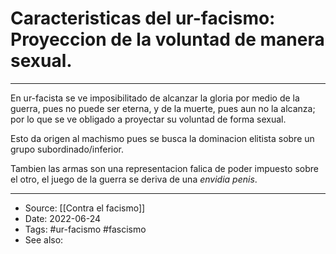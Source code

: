 # Caracteristicas del ur-facismo: Proyeccion de la voluntad de manera sexual.
---

En ur-facista se ve imposibilitado de alcanzar la gloria por medio de la guerra, pues no puede ser eterna, y de la muerte, pues aun no la alcanza; por lo que se ve obligado a proyectar su voluntad de forma sexual.

Esto da origen al machismo pues se busca la dominacion elitista sobre un grupo subordinado/inferior.

Tambien las armas son una representacion falica de poder impuesto sobre el otro, el juego de la guerra se deriva de una *envidia penis*.

---
- Source:  [[Contra el facismo]]
- Date: 2022-06-24
- Tags: #ur-facismo #fascismo
- See also: